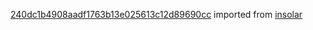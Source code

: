 [240dc1b4908aadf1763b13e025613c12d89690cc](https://github.com/insolar/insolar/commit/240dc1b4908aadf1763b13e025613c12d89690cc) imported from [insolar](https://github.com/insolar/insolar)
